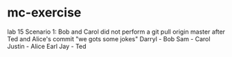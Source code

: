 # mc-exercise
lab 15
Scenario 1: Bob and Carol did not perform a git pull origin master after Ted and Alice's commit "we gots some jokes"
Darryl - Bob
Sam - Carol
Justin - Alice
Earl Jay - Ted
